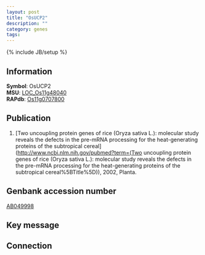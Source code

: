 ```yaml
---
layout: post
title: "OsUCP2"
description: ""
category: genes
tags: 
---
```

{% include JB/setup %}

## Information
__Symbol__: OsUCP2  
__MSU__: [LOC_Os11g48040](http://rice.plantbiology.msu.edu/cgi-bin/ORF_infopage.cgi?orf=LOC_Os11g48040)  
__RAPdb__: [Os11g0707800](http://rapdb.dna.affrc.go.jp/viewer/gbrowse_details/irgsp1?name=Os11g0707800)  

## Publication
1. [Two uncoupling protein genes of rice (Oryza sativa L.): molecular study reveals the defects in the pre-mRNA processing for the heat-generating proteins of the subtropical cereal](http://www.ncbi.nlm.nih.gov/pubmed?term=(Two uncoupling protein genes of rice (Oryza sativa L.): molecular study reveals the defects in the pre-mRNA processing for the heat-generating proteins of the subtropical cereal%5BTitle%5D)), 2002, Planta.

## Genbank accession number
[AB049998](http://www.ncbi.nlm.nih.gov/nuccore/AB049998)

## Key message

## Connection


